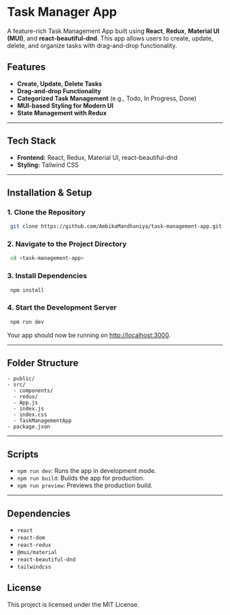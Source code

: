 # Task Manager App

A feature-rich Task Management App built using **React**, **Redux**, **Material UI (MUI)**, and **react-beautiful-dnd**. This app allows users to create, update, delete, and organize tasks with drag-and-drop functionality.

## Features
-  **Create, Update, Delete Tasks**
-  **Drag-and-drop Functionality**
-  **Categorized Task Management** (e.g., Todo, In Progress, Done)
-  **MUI-based Styling for Modern UI**
-  **State Management with Redux**

---

## Tech Stack
- **Frontend:** React, Redux, Material UI, react-beautiful-dnd
- **Styling:** Tailwind CSS

---

## Installation & Setup

### 1. Clone the Repository
```bash
 git clone https://github.com/AmbikaMandhaniya/task-management-app.git
```

### 2. Navigate to the Project Directory
```bash
 cd <task-management-app>
```

### 3. Install Dependencies
```bash
 npm install
```

### 4. Start the Development Server
```bash
 npm run dev
```
Your app should now be running on [http://localhost:3000](http://localhost:3000/).

---

## Folder Structure
```
- public/
- src/
  - components/
  - redux/
  - App.js
  - index.js
  - index.css
  - TaskManagementApp
- package.json
```

---

## Scripts
- `npm run dev`: Runs the app in development mode.
- `npm run build`: Builds the app for production.
- `npm run preview`: Previews the production build.

---

## Dependencies
- `react`
- `react-dom`
- `react-redux`
- `@mui/material`
- `react-beautiful-dnd`
- `tailwindcss`

## License
This project is licensed under the MIT License.

